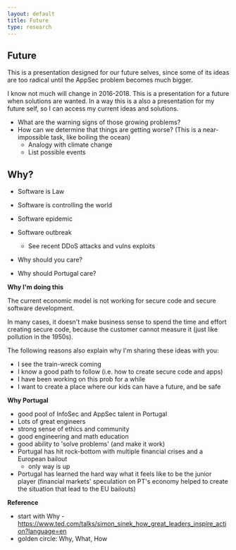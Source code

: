 ```yaml
---
layout: default
title: Future
type: research
---
```


## Future

This is a presentation designed for our future selves, since some of its ideas are too radical until the AppSec problem becomes much bigger.

I know not much will change in 2016-2018. This is a presentation for a future when solutions are wanted. In a way this is a also a presentation for my future self, so I can access my current ideas and solutions.

  * What are the warning signs of those growing problems?
  * How can we determine that things are getting worse?  (This is a near-impossible task, like boiling the ocean)
    * Analogy with climate change
    * List possible events

## Why?

* Software is Law
* Software is controlling the world
* Software epidemic
* Software outbreak
  * See recent DDoS attacks and vulns exploits

* Why should you care?
* Why should Portugal care?

**Why I'm doing this**

The current economic model is not working for secure code and secure software development.

In many cases, it doesn't make business sense to spend the time and effort creating secure code, because the customer cannot measure it (just like pollution in the 1950s).



The following reasons also explain why I'm sharing these ideas with you: 

* I see the train-wreck coming
* I know a good path to follow (i.e. how to create secure code and apps)
* I have been working on this prob for a while
* I want to create a place where our kids can have a future, and be safe

**Why Portugal**

* good pool of InfoSec and AppSec talent in Portugal
* Lots of great engineers
* strong sense of ethics and community
* good engineering and math education
* good ability to 'solve problems' (and make it work)
* Portugal has hit rock-bottom with multiple financial crises and a European bailout
  * only way is up
* Portugal has learned the hard way what it feels like to be the junior player (financial markets' speculation on PT's economy helped to create the situation that lead to the EU bailouts)



**Reference**

* start with Why - https://www.ted.com/talks/simon_sinek_how_great_leaders_inspire_action?language=en
* golden circle: Why, What, How
